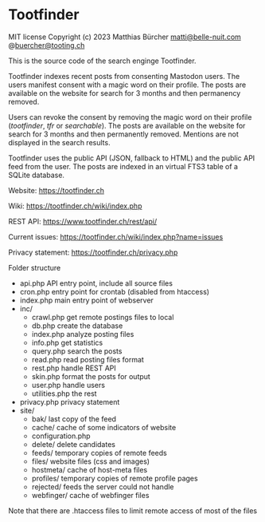 # Tootfinder

MIT license Copyright (c) 2023 Matthias Bürcher matti@belle-nuit.com @buercher@tooting.ch

This is the source code of the search enginge Tootfinder.

Tootfinder indexes recent posts from consenting Mastodon users. The users
manifest consent with a magic word on their profile. The posts are available on
the website for search for 3 months and then permanency removed.

Users can revoke the consent by removing the magic word on their profile
(*tootfinder*, *tfr* or *searchable*). The posts are available on the website
for search for 3 months and then permanently removed. Mentions are not displayed
in the search results.

Tootfinder uses the public API (JSON, fallback to HTML) and the public API feed from the user. The posts are indexed in an virtual FTS3 table of a SQLite database.

Website: https://tootfinder.ch

Wiki: https://tootfinder.ch/wiki/index.php

REST API: https://www.tootfinder.ch/rest/api/

Current issues: https://tootfinder.ch/wiki/index.php?name=issues

Privacy statement: https://tootfinder.ch/privacy.php

Folder structure

- api.php API entry point, include all source files
- cron.php entry point for crontab (disabled from htaccess)
- index.php main entry point of webserver
- inc/
	- crawl.php get remote postings files to local
	- db.php create the database
	- index.php analyze posting files
	- info.php get statistics
	- query.php search the posts
	- read.php read posting files format 
	- rest.php handle REST API
	- skin.php format the posts for output
	- user.php handle users
	- utilities.php the rest
- privacy.php privacy statement
- site/
	- bak/ last copy of the feed
	- cache/ cache of some indicators of website
	- configuration.php
	- delete/ delete candidates
	- feeds/ temporary copies of remote feeds
	- files/ website files (css and images)
	- hostmeta/ cache of host-meta files
	- profiles/ temporary copies of remote profile pages
	- rejected/ feeds the server could not handle
	- webfinger/ cache of webfinger files

Note that there are .htaccess files to limit remote access of most of the files
